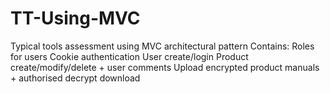 # TT-Using-MVC

Typical tools assessment using MVC architectural pattern
Contains:
Roles for users
Cookie authentication
User create/login
Product create/modify/delete + user comments
Upload encrypted product manuals + authorised decrypt download
